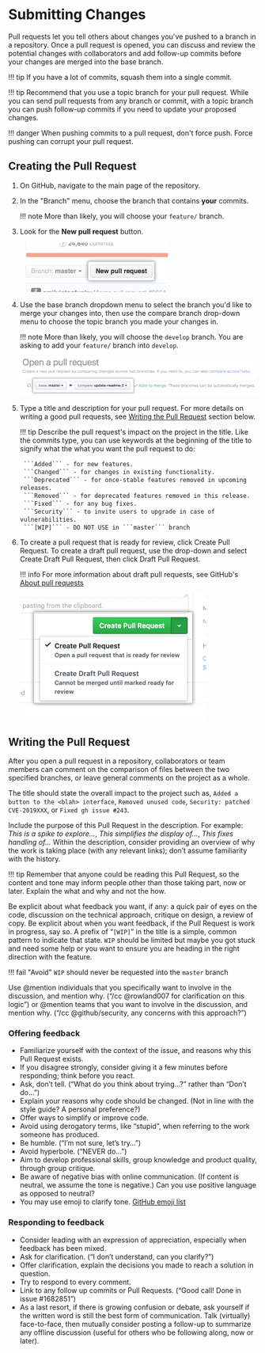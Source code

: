 # Submitting Changes

Pull requests let you tell others about changes you've pushed to a branch in a repository. Once a pull request is opened, you can discuss and review the potential changes with collaborators and add follow-up commits before your changes are merged into the base branch.

!!! tip
    If you have a lot of commits, squash them into a single commit.

!!! tip
    Recommend that you use a topic branch for your pull request. While you can send pull requests from any branch or commit, with a topic branch you can push follow-up commits if you need to update your proposed changes.

!!! danger
    When pushing commits to a pull request, don't force push. Force pushing can corrupt your pull request.

## Creating the Pull Request

1. On GitHub, navigate to the main page of the repository.
2. In the "Branch" menu, choose the branch that contains **your** commits.

    !!! note
        More than likely, you will choose your ```feature/``` branch.

3. Look for the **New pull request** button.

    ![NEW PULL REQUEST](../static/img/new-pull-request.png)

4. Use the base branch dropdown menu to select the branch you'd like to merge your changes into, then use the compare branch drop-down menu to choose the topic branch you made your changes in.

    !!! note
        More than likely, you will choose the ```develop``` branch. You are asking to add your ```feature/``` branch into ```develop```.

    ![COMPARE](../static/img/compare-pull-request.png)

5. Type a title and description for your pull request. For more details on writing a good pull requests, see [Writing the Pull Request](#writing-the-pull-request) section below.

    !!! tip
        Describe the pull request's impact on the project in the title. Like the commits type, you can use keywords at the beginning of the title to signify what the what you want the pull request to do:

        ```Added``` - for new features.  
        ```Changed``` - for changes in existing functionality.  
        ```Deprecated``` - for once-stable features removed in upcoming releases.  
        ```Removed``` - for deprecated features removed in this release.  
        ```Fixed``` - for any bug fixes.  
        ```Security``` - to invite users to upgrade in case of vulnerabilities.  
        ```[WIP]``` - DO NOT USE in ```master``` branch

6. To create a pull request that is ready for review, click Create Pull Request. To create a draft pull request, use the drop-down and select Create Draft Pull Request, then click Draft Pull Request.

    !!! info
        For more information about draft pull requests, see GitHub's [About pull requests](https://help.github.com/en/github/collaborating-with-issues-and-pull-requests/about-pull-requests#draft-pull-requests)

    ![CREATE PULL REQUEST](../static/img/git-pull-request.png)

## Writing the Pull Request

After you open a pull request in a repository, collaborators or team members can comment on the comparison of files between the two specified branches, or leave general comments on the project as a whole.

The title should state the overall impact to the project such as, ```Added a button to the <blah> interface```, ```Removed unused code```, ```Security: patched CVE-2019XXX```, or ```Fixed gh issue #243```.

Include the purpose of this Pull Request in the description. For example: *This is a spike to explore…*, *This simplifies the display of…*, *This fixes handling of…*  Within the description, consider providing an overview of why the work is taking place (with any relevant links); don’t assume familiarity with the history.

!!! tip
    Remember that anyone could be reading this Pull Request, so the content and tone may inform people other than those taking part, now or later. Explain the what and why and not the how.

Be explicit about what feedback you want, if any: a quick pair of eyes on the code, discussion on the technical approach, critique on design, a review of copy. Be explicit about when you want feedback, if the Pull Request is work in progress, say so. A prefix of “`[WIP]`” in the title is a simple, common pattern to indicate that state. ```WIP``` should be limited but maybe you got stuck and need some help or you want to ensure you are heading in the right direction with the feature.

!!! fail "Avoid"
    ```WIP``` should never be requested into the ```master``` branch

Use @mention individuals that you specifically want to involve in the discussion, and mention why. (“/cc @rowland007 for clarification on this logic”) or @mention teams that you want to involve in the discussion, and mention why. (“/cc @github/security, any concerns with this approach?”)

### Offering feedback

- Familiarize yourself with the context of the issue, and reasons why this Pull Request exists.
- If you disagree strongly, consider giving it a few minutes before responding; think before you react.
- Ask, don’t tell. (“What do you think about trying…?” rather than “Don’t do…”)
- Explain your reasons why code should be changed. (Not in line with the style guide? A personal preference?)
- Offer ways to simplify or improve code.
- Avoid using derogatory terms, like “stupid”, when referring to the work someone has produced.
- Be humble. (“I’m not sure, let’s try…”)
- Avoid hyperbole. (“NEVER do…”)
- Aim to develop professional skills, group knowledge and product quality, through group critique.
- Be aware of negative bias with online communication. (If content is neutral, we assume the tone is negative.) Can you use positive language as opposed to neutral?
- You may use emoji to clarify tone. [GitHub emoji list](https://gist.github.com/rxaviers/7360908)

### Responding to feedback

- Consider leading with an expression of appreciation, especially when feedback has been mixed.
- Ask for clarification. (“I don’t understand, can you clarify?”)
- Offer clarification, explain the decisions you made to reach a solution in question.
- Try to respond to every comment.
- Link to any follow up commits or Pull Requests. (“Good call! Done in issue #1682851”)
- As a last resort, if there is growing confusion or debate, ask yourself if the written word is still the best form of communication. Talk (virtually) face-to-face, then mutually consider posting a follow-up to summarize any offline discussion (useful for others who be following along, now or later).
